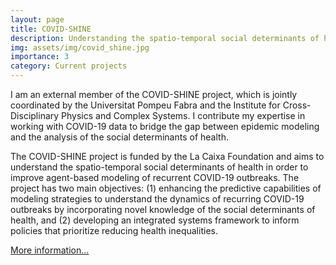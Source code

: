 ```yaml
---
layout: page
title: COVID-SHINE 
description: Understanding the spatio-temporal social determinants of health to improve ABMs
img: assets/img/covid_shine.jpg
importance: 3
category: Current projects
---
```


I am an external member of the COVID-SHINE project, which is jointly coordinated by the Universitat Pompeu Fabra and the Institute for Cross-Disciplinary Physics and Complex Systems. I contribute my expertise in working with COVID-19 data to bridge the gap between epidemic modeling and the analysis of the social determinants of health.

The COVID-SHINE project is funded by the La Caixa Foundation and aims to understand the spatio-temporal social determinants of health in order to improve agent-based modeling of recurrent COVID-19 outbreaks. The project has two main objectives: (1) enhancing the predictive capabilities of modeling strategies to understand the dynamics of recurring COVID-19 outbreaks by incorporating novel knowledge of the social determinants of health, and (2) developing an integrated systems framework to inform policies that prioritize reducing health inequalities.

[More information...](https://ifisc.uib-csic.es/en/research/projects/covid-shine/)
